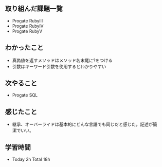 ## 取り組んだ課題一覧  
- Progate RubyⅢ 
- Progate RubyⅣ
- Progate RubyⅤ
## わかったこと  
- 真偽値を返すメソッドはメソッド名末尾に?をつける
- 引数はキーワード引数を使用するとわかりやすい
## 次やること  
- Progate SQL
## 感じたこと  
- 継承、オーバーライドは基本的にどんな言語でも同じだと感じた。記述が簡潔でいい。
## 学習時間  
- Today 2h Total 18h

